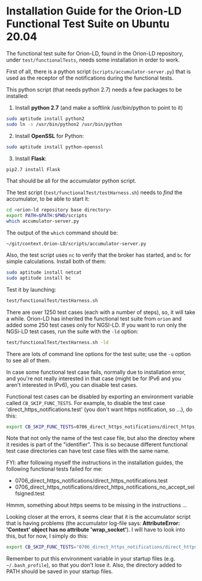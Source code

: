 # Installation Guide for the Orion-LD Functional Test Suite on Ubuntu 20.04

The functional test suite for Orion-LD, found in the Orion-LD repository, under `test/functionalTests`, needs some installation in order to work.

First of all, there is a python script (`scripts/accumulator-server.py`) that is used as the receptor of the notifications during the functional tests.

This python script (that needs python 2.7) needs a few packages to be installed:

1. Install **python 2.7** (and make a softlink /usr/bin/python to point to it)
```bash
sudo aptitude install python2
sudo ln -s /usr/bin/python2 /usr/bin/python
```

2. Install **OpenSSL** for Python:
```bash
sudo aptitude install python-openssl
```

3. Install **Flask**:
```bash
pip2.7 install Flask
```

That should be all for the accumulator python script.

The test script (`test/functionalTest/testHarness.sh`) needs to *find* the accumulator, to be able to start it:
```bash
cd <orion-ld repository base directory>
export PATH=$PATH:$PWD/scripts
which accumulator-server.py
```

The output of the `which` command should be:

```text
~/git/context.Orion-LD/scripts/accumulator-server.py
```

Also, the test script uses `nc` to verify that the broker has started, and `bc` for simple calculations.
Install both of them:
```bash
sudo aptitude install netcat
sudo aptitude install bc
```

Test it by launching:
```bash
test/functionalTest/testHarness.sh
```

There are over 1250 test cases (each with a number of steps), so, it will take a while.
Orion-LD has inherited the functional test suite from `orion` and added some 250 test cases only for NGSI-LD.
If you want to run only the NGSi-LD test cases, run the suite with the `-ld` option:

```bash
test/functionalTest/testHarness.sh -ld
```

There are lots of command line options for the test suite; use the `-u` option to see all of them.

In case some functional test case fails, normally due to installation error, and you're not really interested in that case (might be for IPv6 and you aren't interested in IPv6), you can disable test cases.

Functional test cases can be disabled by exporting an environment variable called `CB_SKIP_FUNC_TESTS`.
For example, to disable the test case 'direct_https_notifications.test' (you don't want https notification, so ...), do this:

```bash
export CB_SKIP_FUNC_TESTS=0706_direct_https_notifications/direct_https_notifications.test
```
Note that not only the name of the test case file, but also the directoy where it resides is part of the "identifier".
This is so because different functional test case directories can have test case files with the same name.

FYI: after following myself the instructions in the installation guides, the following functional tests failed for me:

* 0706_direct_https_notifications/direct_https_notifications.test
* 0706_direct_https_notifications/direct_https_notifications_no_accept_selfsigned.test

Hmmm, something about https seems to be missing in the instructions ...

Looking closer at the errors, it seems clear that it is the accumulator script that is having problems (the accumulator log-file says: **AttributeError: 'Context' object has no attribute 'wrap_socket'**).
I will have to look into this, but for now, I simply do this:

```bash
export CB_SKIP_FUNC_TESTS="0706_direct_https_notifications/direct_https_notifications.test 0706_direct_https_notifications/direct_https_notifications_no_accept_selfsigned.test"
```

Remember to put this environment variable in your startup files (e.g. `~/.bash_profile`), so that you don't lose it.
Also, the directory added to PATH should be saved in your startup files.
